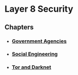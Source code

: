# Layer 8 Security

## Chapters

- ### [Government Agencies](https://github.com/FloDevAT/Security-Documentation/tree/master/layer_8/government_agencies)
- ### [Social Engineering](https://github.com/FloDevAT/Security-Documentation/tree/master/layer_8/social_engineering)
- ### [Tor and Darknet](https://github.com/FloDevAT/Security-Documentation/tree/master/layer_8/tor_darknet)
